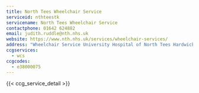 ```yaml
---
title: North Tees Wheelchair Service
serviceid: nthteestk
servicename: North Tees Wheelchair Service
contactphone: 01642 624882
email: judith.ruddle@nth.nhs.uk
website: https://www.nth.nhs.uk/services/wheelchair-services/
address: "Wheelchair Service University Hospital of North Tees Hardwick  Stockton on Tees Cleveland TS19 8PE"
ccgservices:
  - wcs
ccgcodes:
  - e38000075
---
```


{{< ccg_service_detail >}}
